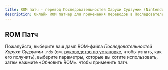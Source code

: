 ```yaml
---
title: ROM патч - перевод Последовательностей Харухи Судзумии (Nintendo DS)
description: Онлайн ROM патчер для применения переводов в Последовательностях Харухи Судзумии
---
```


## ROM Патч

Пожалуйста, выберите ваш дамп ROM-файла _Последовательностей Харухи Судзумии_ `.nds` (см. [руководство по установке](/chokuretsu/guide), чтобы узнать, как его получить), выберите параметры, которые вы хотите использовать, затем нажмите «Обновить ROM». чтобы применить патч.